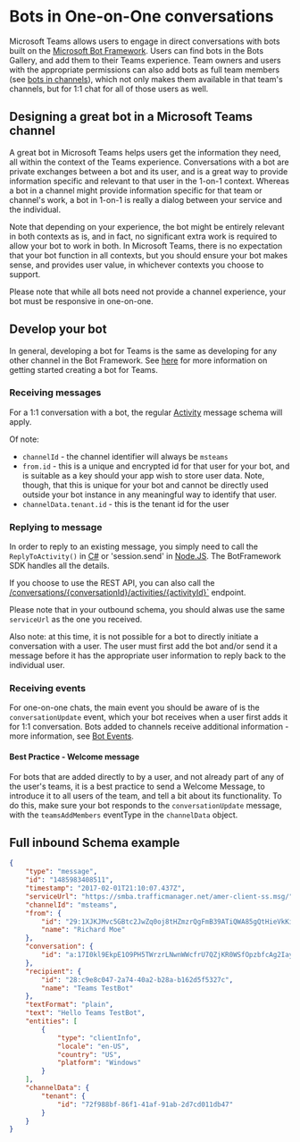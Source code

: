 ﻿# Bots in One-on-One conversations

Microsoft Teams allows users to engage in direct conversations with bots built on the [Microsoft Bot Framework](https://docs.botframework.com/en-us/).  Users can find bots in the Bots Gallery, and add them to their Teams experience.  Team owners and users with the appropriate permissions can also add bots as full team members (see [bots in channels](botsinchannels.md)), which not only makes them available in that team's channels, but for 1:1 chat for all of those users as well.

## Designing a great bot in a Microsoft Teams channel

A great bot in Microsoft Teams helps users get the information they need, all within the context of the Teams experience.  Conversations with a bot are private exchanges between a bot and its user, and is a great way to provide information specific and relevant to that user in the 1-on-1 context.  Whereas a bot in a channel might provide information specific for that team or channel's work, a bot in 1-on-1 is really a dialog between your service and the individual.  

Note that depending on your experience, the bot might be entirely relevant in both contexts as is, and in fact, no significant extra work is required to allow your bot to work in both.  In Microsoft Teams, there is no expectation that your bot function in all contexts, but you should ensure your bot makes sense, and provides user value, in whichever contexts you choose to support.

Please note that while all bots need not provide a channel experience, your bot must be responsive in one-on-one.

## Develop your bot

In general, developing a bot for Teams is the same as developing for any other channel in the Bot Framework.  See [here](botscreate.md) for more information on getting started creating a bot for Teams.

### Receiving messages

For a 1:1 conversation with a bot, the regular [Activity](https://docs.botframework.com/en-us/core-concepts/reference/#activity) message schema will apply. 

Of note:
* `channelId` - the channel identifier will always be `msteams`
* `from.id` - this is a unique and encrypted id for that user for your bot, and is suitable as a key should your app wish to store user data.  Note, though, that this is unique for your bot and cannot be directly used outside your bot instance in any meaningful way to identify that user.
* `channelData.tenant.id` - this is the tenant id for the user

### Replying to message
In order to reply to an existing message, you simply need to call the `ReplyToActivity()` in [C#](https://docs.botframework.com/en-us/csharp/builder/sdkreference/routing.html#replying) or 'session.send' in [Node.JS](https://docs.botframework.com/en-us/node/builder/chat/session/#sending-messages).  The BotFramework SDK handles all the details.

If you choose to use the REST API, you can also call the [/conversations/{conversationId}/activities/{activityId}`](https://docs.botframework.com/en-us/restapi/connector/#/Conversations) endpoint.  

Please note that in your outbound schema, you should alwas use the same `serviceUrl` as the one you received.

Also note: at this time, it is not possible for a bot to directly initiate a conversation with a user.  The user must first add the bot and/or send it a message before it has the appropriate user information to reply back to the individual user.

### Receiving events

For one-on-one chats, the main event you should be aware of is the `conversationUpdate` event, which your bot receives when a user first adds it for 1:1 conversation.  Bots added to channels receive additional information - more information, see [Bot Events](botevents.md).

#### Best Practice - Welcome message

For bots that are added directly to by a user, and not already part of any of the user's teams, it is a best practice to send a Welcome Message, to introduce it to all users of the team, and tell a bit about its functionality.  To do this, make sure your bot responds to the `conversationUpdate` message, with the `teamsAddMembers` eventType in the `channelData` object.



## Full inbound Schema example 
```json
{
    "type": "message",
    "id": "1485983408511",
    "timestamp": "2017-02-01T21:10:07.437Z",
    "serviceUrl": "https://smba.trafficmanager.net/amer-client-ss.msg/",
    "channelId": "msteams",
    "from": {
        "id": "29:1XJKJMvc5GBtc2JwZq0oj8tHZmzrQgFmB39ATiQWA85gQtHieVkKilBZ9XHoq9j7Zaqt7CZ-NJWi7me2kHTL3Bw",
        "name": "Richard Moe"
    },
    "conversation": {
        "id": "a:17I0kl9EkpE1O9PH5TWrzrLNwnWWcfrU7QZjKR0WSfOpzbfcAg2IaydGElSo10tVr4C7Fc6GtieTJX663WuJCc1uA83n4CSrHSgGBj5XNYLcVlJAs2ZX8DbYBPck201w-"
    },
    "recipient": {
        "id": "28:c9e8c047-2a74-40a2-b28a-b162d5f5327c",
        "name": "Teams TestBot"
    },
    "textFormat": "plain",
    "text": "Hello Teams TestBot",
    "entities": [
        {
            "type": "clientInfo",
            "locale": "en-US",
            "country": "US",
            "platform": "Windows"
        }
    ],
    "channelData": {
        "tenant": {
            "id": "72f988bf-86f1-41af-91ab-2d7cd011db47"
        }
    }
}
```